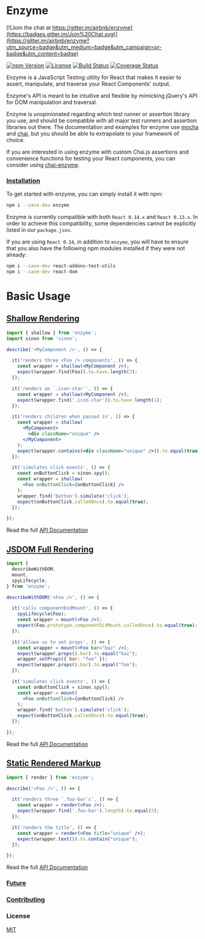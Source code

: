 Enzyme
=======

[![Join the chat at https://gitter.im/airbnb/enzyme](https://badges.gitter.im/Join%20Chat.svg)](https://gitter.im/airbnb/enzyme?utm_source=badge&utm_medium=badge&utm_campaign=pr-badge&utm_content=badge)

[![npm Version](https://img.shields.io/npm/v/enzyme.svg)](https://www.npmjs.com/package/enzyme) [![License](https://img.shields.io/npm/l/enzyme.svg)](https://www.npmjs.com/package/enzyme) [![Build Status](https://travis-ci.org/airbnb/enzyme.svg)](https://travis-ci.org/airbnb/enzyme) [![Coverage Status](https://coveralls.io/repos/airbnb/enzyme/badge.svg?branch=master&service=github)](https://coveralls.io/github/airbnb/enzyme?branch=master)

Enzyme is a JavaScript Testing utility for React that makes it easier to assert, manipulate,
and traverse your React Components' output.

Enzyme's API is meant to be intuitive and flexible by mimicking jQuery's API for DOM manipulation
and traversal.

Enzyme is unopinionated regarding which test runner or assertion library you use, and should be
compatible with all major test runners and assertion libraries out there. The documentation and
examples for enzyme use [mocha](https://mochajs.org/) and [chai](http://chaijs.com/), but you
should be able to extrapolate to your framework of choice.

If you are interested in using enzyme with custom Chai.js assertions and convenience functions for
testing your React components, you can consider using [chai-enzyme](https://github.com/producthunt/chai-enzyme).


### [Installation](/docs/installation/README.md)

To get started with enzyme, you can simply install it with npm:

```bash
npm i --save-dev enzyme
```

Enzyme is currently compatible with both `React 0.14.x` and `React 0.13.x`. In order to achieve
this compatibility, some dependencies cannot be explicitly listed in our `package.json`.

If you are using `React 0.14`, in addition to `enzyme`, you will have to ensure that you also
have the following npm modules installed if they were not already:

```bash
npm i --save-dev react-addons-test-utils
npm i --save-dev react-dom
```


Basic Usage
===========

## [Shallow Rendering](/docs/api/shallow.md)

```jsx
import { shallow } from 'enzyme';
import sinon from 'sinon';

describe('<MyComponent />', () => {

  it('renders three <Foo /> components', () => {
    const wrapper = shallow(<MyComponent />);
    expect(wrapper.find(Foo)).to.have.length(3);
  });

  it('renders an `.icon-star`', () => {
    const wrapper = shallow(<MyComponent />);
    expect(wrapper.find('.icon-star')).to.have.length(1);
  });

  it('renders children when passed in', () => {
    const wrapper = shallow(
      <MyComponent>
        <div className="unique" />
      </MyComponent>
    );
    expect(wrapper.contains(<div className="unique" />)).to.equal(true);
  });

  it('simulates click events', () => {
    const onButtonClick = sinon.spy();
    const wrapper = shallow(
      <Foo onButtonClick={onButtonClick} />
    );
    wrapper.find('button').simulate('click');
    expect(onButtonClick.calledOnce).to.equal(true);
  });

});
```

Read the full [API Documentation](/docs/api/shallow.md)



## [JSDOM Full Rendering](/docs/api/mount.md)

```jsx
import {
  describeWithDOM,
  mount,
  spyLifecycle,
} from 'enzyme';

describeWithDOM('<Foo />', () => {

  it('calls componentDidMount', () => {
    spyLifecycle(Foo);
    const wrapper = mount(<Foo />);
    expect(Foo.prototype.componentDidMount.calledOnce).to.equal(true);
  });

  it('allows us to set props', () => {
    const wrapper = mount(<Foo bar="baz" />);
    expect(wrapper.props().bar).to.equal("baz");
    wrapper.setProps({ bar: "foo" });
    expect(wrapper.props().bar).to.equal("foo");
  });

  it('simulates click events', () => {
    const onButtonClick = sinon.spy();
    const wrapper = mount(
      <Foo onButtonClick={onButtonClick} />
    );
    wrapper.find('button').simulate('click');
    expect(onButtonClick.calledOnce).to.equal(true);
  });

});
```

Read the full [API Documentation](/docs/api/mount.md)


## [Static Rendered Markup](/docs/api/render.md)

```jsx
import { render } from 'enzyme';

describe('<Foo />', () => {

  it('renders three `.foo-bar`s', () => {
    const wrapper = render(<Foo />);
    expect(wrapper.find('.foo-bar').length).to.equal(3);
  });

  it('renders the title', () => {
    const wrapper = render(<Foo title="unique" />);
    expect(wrapper.text()).to.contain("unique");
  });

});
```

Read the full [API Documentation](/docs/api/render.md)


### [Future](/docs/future.md)

### [Contributing](/CONTRIBUTING.md)

### License

[MIT](/LICENSE.md)
